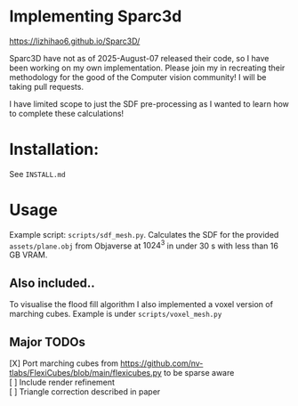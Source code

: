 # Implementing Sparc3d

https://lizhihao6.github.io/Sparc3D/

Sparc3D have not as of 2025-August-07 released their code, so I have been working on my own implementation. Please join my in recreating their methodology for the good of the Computer vision community! I will be taking pull requests.

I have limited scope to just the SDF pre-processing as I wanted to learn how to complete these calculations!

# Installation:
See `INSTALL.md`

# Usage
Example script: `scripts/sdf_mesh.py`.  Calculates the SDF for the provided `assets/plane.obj` from Objaverse at $1024^3$ in under $30$ s with less than 16 GB VRAM.

## Also included..
To visualise the flood fill algorithm I also implemented a voxel version of marching cubes. Example is under `scripts/voxel_mesh.py`


## Major TODOs
[X] Port marching cubes from https://github.com/nv-tlabs/FlexiCubes/blob/main/flexicubes.py to be sparse aware\
[ ] Include render refinement\
[ ] Triangle correction described in paper
